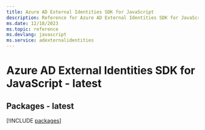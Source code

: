```yaml
---
title: Azure AD External Identities SDK for JavaScript
description: Reference for Azure AD External Identities SDK for JavaScript
ms.date: 12/18/2023
ms.topic: reference
ms.devlang: javascript
ms.service: adexternalidentities
---
```

# Azure AD External Identities SDK for JavaScript - latest
## Packages - latest
[!INCLUDE [packages](ad-external-identities-index.md)]
